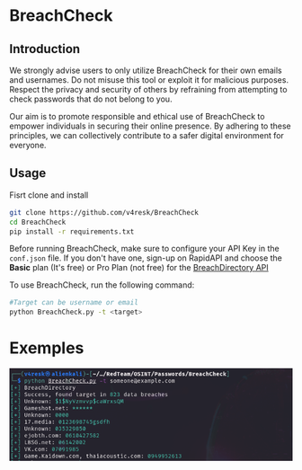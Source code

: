 # BreachCheck

## Introduction

We strongly advise users to only utilize BreachCheck for their own emails and usernames. Do not misuse this tool or exploit it for malicious purposes. Respect the privacy and security of others by refraining from attempting to check passwords that do not belong to you.

Our aim is to promote responsible and ethical use of BreachCheck to empower individuals in securing their online presence. By adhering to these principles, we can collectively contribute to a safer digital environment for everyone.

## Usage

Fisrt clone and install
```bash
git clone https://github.com/v4resk/BreachCheck
cd BreachCheck
pip install -r requirements.txt
```

Before running BreachCheck, make sure to configure your API Key in the `conf.json` file. If you don't have one, sign-up on RapidAPI and choose the **Basic** plan (It's free) or Pro Plan (not free) for the [BreachDirectory API](https://rapidapi.com/rohan-patra/api/breachdirectory/)


To use BreachCheck, run the following command:
```bash
#Target can be username or email
python BreachCheck.py -t <target>
```

# Exemples 

![Email Target](/assets/screenshot_email_target.png)
